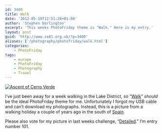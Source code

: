 ```yaml
---
id: 3400
title: Walk
date: '2012-05-19T12:51:28+01:00'
author: 'Stephen Darlington'
excerpt: 'This weeks PhotoFriday theme is "Walk." Here is my entry.'
layout: post
guid: 'http://www.zx81.org.uk/?p=3400'
aliases: ['/photography/photofriday/walk.html']
categories:
    - PhotoFriday
tags:
    - europe
    - PhotoFriday
    - Photography
    - Travel
---
```


[![Ascent of Cerro Verde](https://i0.wp.com/farm4.staticflickr.com/3438/3961264357_a8f0b4de08.jpg?resize=334%2C500)](http://www.flickr.com/photos/stephendarlington/3961264357/ "Ascent of Cerro Verde by stephendarlington, on Flickr")

I’ve just been away for a week walking in the Lake District, so “[Walk](http://www.photofriday.com/archives/challenge/001188.php)” *should* be the ideal PhotoFriday theme for me. Unfortunately I forgot my USB cable and can’t download my photographs. Instead, this is a picture from a walking holiday a couple of years ago in the south of [Spain](/travel/canillas-de-albaida-spain.html).

Please also vote for my picture in last weeks challenge, “[Detailed](http://www.photofriday.com/linkviewer.php?id=1186).” I’m entry number 101.